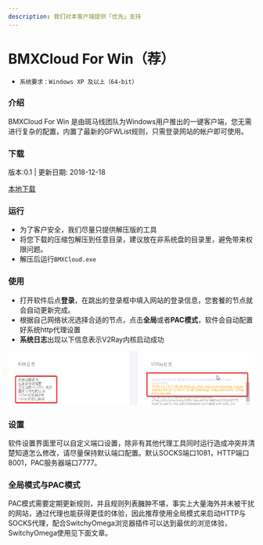 ```yaml
---
description: 我们对本客户端提供「优先」支持
---
```


# BMXCloud For Win（荐）

* `系统要求：Windows XP 及以上（64-bit）`

### 介绍

BMXCloud For Win 是由斑马线团队为Windows用户推出的一键客户端，您无需进行复杂的配置，内置了最新的GFWList规则，只需登录网站的帐户即可使用。

### 下载

版本:0.1 \| 更新日期: 2018-12-18

[本地下载](https://bmxcloud.cc/dl.php?type=d&id=9) 

### 运行

* 为了客户安全，我们尽量只提供解压版的工具
* 将您下载的压缩包解压到任意目录，建议放在非系统盘的目录里，避免带来权限问题。
* 解压后运行`BMXCloud.exe`

### 使用

* 打开软件后点**登录**，在跳出的登录框中填入网站的登录信息，您套餐的节点就会自动更新完成。
* 根据自己网络状况选择合适的节点，点击**全局**或者**PAC模式**，软件会自动配置好系统http代理设置
* **系统日志**出现以下信息表示V2Ray内核启动成功

![](../../.gitbook/assets/image%20%2814%29.png)

### 设置

软件设置界面里可以自定义端口设置，除非有其他代理工具同时运行造成冲突并清楚知道怎么修改，请尽量保持默认端口配置。默认SOCKS端口1081，HTTP端口8001，PAC服务器端口7777。

### 全局模式与PAC模式

PAC模式需要定期更新规则，并且规则列表臃肿不堪，事实上大量海外并未被干扰的网站，通过代理也能获得更佳的体验，因此推荐使用全局模式来启动HTTP与SOCKS代理，配合SwitchyOmega浏览器插件可以达到最优的浏览体验，SwitchyOmega使用见下面文章。

